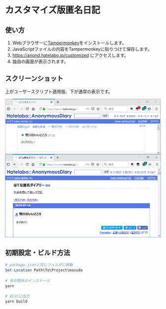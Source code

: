 # カスタマイズ版匿名日記

## 使い方

1. Webブラウザーに[Tampermonkey](https://www.tampermonkey.net/)をインストールします。
2. JavaScriptファイルの内容をTampermonkeyに貼りつけて保存します。
3. https://anond.hatelabo.jp/customized にアクセスします。
4. 独自の画面が表示されます。

## スクリーンショット

上がユーザースクリプト適用版、下が通常の表示です。

![](./documents/Sample.png)

## 初期設定・ビルド方法

```powershell
# package.jsonと同じフォルダに移動
Set-Location Path\To\Project\masuda

# 依存関係のインストール
yarn

# distに出力
yarn build
```
